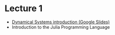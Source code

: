 # Lecture 1 

* [Dynamical Systems introduction (Google Slides)](https://docs.google.com/presentation/d/e/2PACX-1vQlFDTAc_vhVPzq8ja6rQv3Ui2FXN1MJc3lIHPvOgSVPWX7VZRGBtIM6pfjGcLQIOMP2LCa2X9_XBf3/pub?start=false&loop=false&delayms=3000)
* Introduction to the Julia Programming Language 

